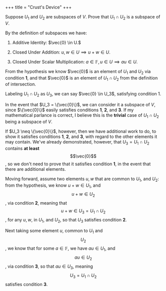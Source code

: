 +++
title = "Crust's Device"
+++

Suppose $U_1$ and $U_2$ are subspaces of $V$. Prove that $U_1 \cap U_2$ is a subspace of $V$.

By the definition of subspaces we have:
        
1. Additive Identity: $\vec{0} \in U.$
   
2. Closed Under Addition: $u,w \in U \implies u + w \in U.$

3. Closed Under Scalar Multiplication: $a \in \mathbb{F}, u \in U \implies au \in U.$

From the hypothesis we know $\vec{0}$ is an element of $U_1$ and $U_2$ via condition __1__, and that $\vec{0}$ is an element of $U_1 \cap U_2$ from the definition of intersection.


Labeling $U_1 \cap U_2$ as $U_3$, we can say $\vec{0} \in U_3$, satisfying condition 1.

In the event that $U_3 = \{\vec{0}\}$, we can consider it a subspace of $V$, since $\{\vec{0}\}$ easily satisfies conditions __1__, __2__, and __3__. If my mathematical parlance is correct, I believe this is the __trivial__ case of $U_1 \cap U_2$ being a subspace of $V$.
    
If $U_3 \neq \{\vec{0}\}$, however, then we have additional work to do, to show it satisfies conditions __1__, __2__, and __3__, with regard to the other elements it may contain. We've already demonstrated, however, that $U_3 = U_1 \cap U_2$ contains __at least__ $$\vec{0}$$, so we don't need to prove that it satisfies condition __1__, in the event that there are additional elements.
    
Moving forward, assume two elements $u, w$ that are common to $U_1$, and $U_2$: from the hypothesis, we know $u + w \in U_1$, and $$u + w \in U_2$$, via condition __2__, meaning that $$u + w \in U_3 = U_1 \cap U_2$$, for any $u, w$, in $U_1$, and $U_2$, so that $U_3$ satisfies condition __2__.
    
Next taking some element $u$, common to $U_1$ and $$ U_2$$,  we know that for some $a \in \mathbb{F}$, we have $au \in U_1$, and $$au \in U_2$$, via condition __3__, so that $au \in U_3$, meaning $$U_3 = U_1 \cap U_2$$ satisfies condition __3__. 
    
<!-- Also, since our subspaces, and their union satisfy condition __3__, if we choose our $a \in F$ to be $-1$, and select some $u$, common to $U_1$ and $U_2$, then $(-1)u = -u \in U_3$, so that $U_3$ has an additive inverse.
Since $$U_3 = U_1 \cap U_2$$ satisfies conditions __1__, __2__ and __3__, of being a subspace, $$U_1 \cap U_2$ is a subspace of $$V$$.
    Additionally, I decided to investigate the case where there are both elements common to $U_1$ and $U_2$, and elements that aren't, because I wanted to convince myself whether or not the stated union would still be a valid subspace. -->
    
<!-- Assuming $$u, w \in U_1$$ and $$u, v \in U_2$$:
        The fact that $$u + w, u + v \notin U_3 =U_1 \cap U_2$$, doesn't violate the conditions for being a subspace, since the definition of closure under addition requires $$v, w \in U_3$, which would contradict the definition of intersection, and $U_3$ is an intersection.
        The fact that $$av, aw \notin U_3$, for some $$a \in \mathbb{F}$$ doesn't violate the conditions because the definition of closure under scalar multiplication again requires $$v, w \in U_3$, which again contradicts the definition of intersection. This also means that the lack of an additive inverse for $$v, w$$ in $U_3$ doesn't violate the conditions for being a subspace, because the additive inverse of $$v$$, $$-v = (-1)v$$, which is just scalar multiplication, and even if we wanted to use addition, say $$v + (-2v)$$, we'd still need $v \in U_3$, which we already ruled out.

Suppose $U$ is a subspace of $$V$$. What is $$U+U$$?
My claim is $$U+U = \\ \{ (au_1, \ldots, au_m): u_j \in U, for\; j = 1, \ldots m, a = 2\}$$.

$U+U = ((u_1, \ldots, u_m) + (u_1, \ldots, u_m))$ -->
